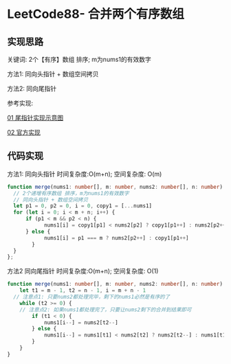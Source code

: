 # LeetCode88- 合并两个有序数组

## 实现思路

关键词: 2个【有序】数组 排序; m为nums1的有效数字

方法1: 同向头指针 + 数组空间拷贝

方法2: 同向尾指针

参考实现:  <br/>

[01 尾指针实现示意图](https://leetcode.cn/problems/merge-sorted-array/solution/88-by-ikaruga/)

[02 官方实现](https://leetcode.cn/problems/merge-sorted-array/solution/he-bing-liang-ge-you-xu-shu-zu-by-leetco-rrb0/)

## 代码实现

方法1: 同向头指针  时间复杂度:O(m+n); 空间复杂度: O(m)

```ts
function merge(nums1: number[], m: number, nums2: number[], n: number): void {
  // 2个递增有序数组 排序，m为nums1的有效数字
  // 同向头指针 + 数组空间拷贝
  let p1 = 0, p2 = 0, i = 0, copy1 = [...nums1]
  for (let i = 0; i < m + n; i++) {
	  if (p1 < m && p2 < n) {
			nums1[i] = copy1[p1] < nums2[p2] ? copy1[p1++] : nums2[p2++]
	  } else {
			nums1[i] = p1 === m ? nums2[p2++] : copy1[p1++]
		}
  }
};
```

方法2 同向尾指针  时间复杂度:O(m+n); 空间复杂度: O(1)
```ts
function merge(nums1: number[], m: number, nums2: number[], n: number): void {
	let t1 = m - 1, t2 = n - 1, i = m + n - 1
  // 注意点1: 只要nums2都处理完毕，剩下的nums1必然是有序的了
	while (t2 >= 0) {
    // 注意点2: 如果nums1都处理完了，只要让nums2剩下的合并到结果即可
		if (t1 < 0) {
			nums1[i--] = nums2[t2--]
		} else {
			nums1[i--] = nums1[t1] < nums2[t2] ? nums2[t2--] : nums1[t1--]
		}
	}
}
```